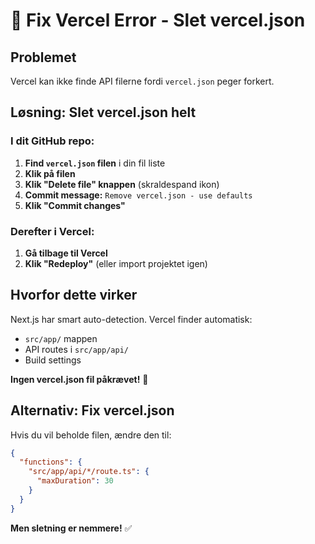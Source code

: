 # 🔧 Fix Vercel Error - Slet vercel.json

## Problemet
Vercel kan ikke finde API filerne fordi `vercel.json` peger forkert.

## Løsning: Slet vercel.json helt

### I dit GitHub repo:
1. **Find `vercel.json` filen** i din fil liste
2. **Klik på filen**
3. **Klik "Delete file" knappen** (skraldespand ikon)
4. **Commit message:** `Remove vercel.json - use defaults`
5. **Klik "Commit changes"**

### Derefter i Vercel:
1. **Gå tilbage til Vercel**
2. **Klik "Redeploy"** (eller import projektet igen)

## Hvorfor dette virker
Next.js har smart auto-detection. Vercel finder automatisk:
- `src/app/` mappen
- API routes i `src/app/api/`
- Build settings

**Ingen vercel.json fil påkrævet!** 🚀

## Alternativ: Fix vercel.json
Hvis du vil beholde filen, ændre den til:
```json
{
  "functions": {
    "src/app/api/*/route.ts": {
      "maxDuration": 30
    }
  }
}
```

**Men sletning er nemmere!** ✅